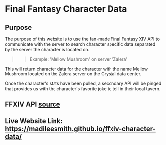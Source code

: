 # Final Fantasy Character Data

## Purpose

The purpose of this website is to use the fan-made Final Fantasy XIV API to communicate with the server to search character specific data separated by the server the character is located on.

>> Example: 'Mellow Mushroom' on server 'Zalera'

This will return character data for the character with the name Mellow Mushroom located on the Zalera server on the Crystal data center.

Once the character's stats have been pulled, a secondary API will be pinged that provides us with the character's favorite joke to tell in their local tavern.

## FFXIV API **[source](https://xivapi.com/docs)**

## Live Website Link: https://madileesmith.github.io/ffxiv-character-data/ 
